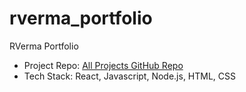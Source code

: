 # rverma_portfolio

RVerma Portfolio
- Project Repo: [All Projects GitHub Repo](https://github.com/richa-verma1001/js-css-example-projects)
- Tech Stack: React, Javascript, Node.js, HTML, CSS


